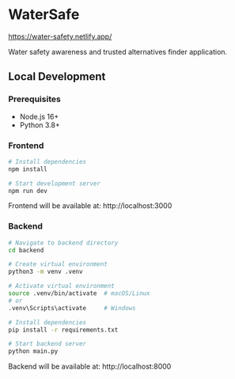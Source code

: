 # WaterSafe

https://water-safety.netlify.app/

Water safety awareness and trusted alternatives finder application.

## Local Development

### Prerequisites
- Node.js 16+ 
- Python 3.8+

### Frontend
```bash
# Install dependencies
npm install

# Start development server
npm run dev
```

Frontend will be available at: http://localhost:3000

### Backend
```bash
# Navigate to backend directory
cd backend

# Create virtual environment
python3 -m venv .venv

# Activate virtual environment
source .venv/bin/activate  # macOS/Linux
# or
.venv\Scripts\activate     # Windows

# Install dependencies
pip install -r requirements.txt

# Start backend server
python main.py
```

Backend will be available at: http://localhost:8000
